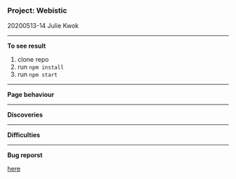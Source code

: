 ### Project: Webistic
20200513-14 Julie Kwok

* * *

**To see result**

1. clone repo
2. run `npm install`
3. run `npm start`

* * *
  
**Page behaviour**

* * *

**Discoveries**

* * *

**Difficulties**

* * *
**Bug reporst**

[here](https://github.com/julienemo/thp_next_28_29/issues)

